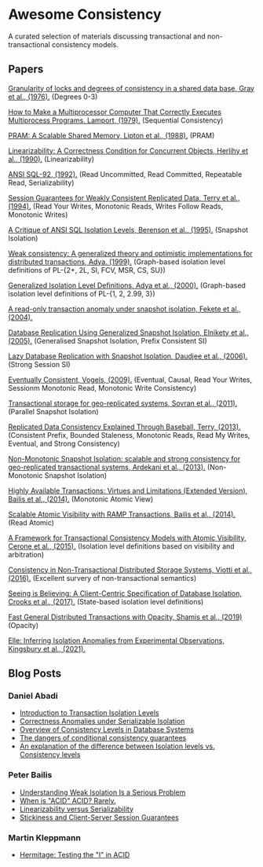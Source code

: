 # Awesome Consistency 

A curated selection of materials discussing transactional and non-transactional consistency models. 

## Papers

[Granularity of locks and degrees of consistency in a shared data base, Gray et al., (1976).](http://jimgray.azurewebsites.net/papers/granularity%20of%20locks%20and%20degrees%20of%20consistency%20rj%201654.pdf) (Degrees 0-3)

[How to Make a Multiprocessor Computer That Correctly Executes Multiprocess Programs. Lamport, (1979).](https://www.microsoft.com/en-us/research/uploads/prod/2016/12/How-to-Make-a-Multiprocessor-Computer-That-Correctly-Executes-Multiprocess-Programs.pdf) (Sequential Consistency)

[PRAM: A Scalable Shared Memory, Lipton et al., (1988).](https://www.cs.princeton.edu/research/techreps/TR-180-88) (PRAM)

[Linearizability: A Correctness Condition for Concurrent Objects, Herlihy et al., (1990).](https://cs.brown.edu/~mph/HerlihyW90/p463-herlihy.pdf) (Linearizability)

[ANSI SQL-92, (1992).](http://synthesis.ipi.ac.ru/synthesis/student/oodb/essayRef/sqlFoundation.pdf) (Read Uncommitted, Read Committed, Repeatable Read, Serializability)

[Session Guarantees for Weakly Consistent Replicated Data, Terry et al., (1994).](https://www.cs.utexas.edu/~lorenzo/corsi/cs380d/papers/SessionGuaranteesBayou.pdf) (Read Your Writes, Monotonic Reads, Writes Follow Reads, Monotonic Writes)

[A Critique of ANSI SQL Isolation Levels, Berenson et al., (1995).](https://www.microsoft.com/en-us/research/wp-content/uploads/2016/02/tr-95-51.pdf) (Snapshot Isolation)

[Weak consistency: A generalized theory and optimistic implementations for distributed transactions, Adya. (1999).](http://pmg.csail.mit.edu/papers/adya-phd.pdf) (Graph-based isolation level definitions of PL-{2+, 2L, SI, FCV, MSR, CS, SU})

[Generalized Isolation Level Definitions, Adya et al., (2000).](http://pmg.csail.mit.edu/papers/icde00.pdf) (Graph-based isolation level definitions of PL-{1, 2, 2.99, 3})

[A read-only transaction anomaly under snapshot isolation, Fekete et al., (2004).](https://dl.acm.org/doi/10.1145/1031570.1031573)

[Database Replication Using Generalized Snapshot Isolation, Elnikety et al., (2005).](https://infoscience.epfl.ch/record/53561/files/srds2005-gsi.pdf) (Generalised Snapshot Isolation, Prefix Consistent SI)

[Lazy Database Replication with Snapshot Isolation, Daudjee et al., (2006).](http://www.vldb.org/conf/2006/p715-daudjee.pdf) (Strong Session SI)

[Eventually Consistent, Vogels, (2009).](https://dl.acm.org/doi/pdf/10.1145/1435417.1435432) (Eventual, Causal, Read Your Writes, Sessionm Monotonic Read, Monotonic Write Consistency)

[Transactional storage for geo-replicated systems, Sovran et al., (2011).](http://www.news.cs.nyu.edu/~jinyang/pub/walter-sosp11.pdf) (Parallel
Snapshot Isolation)

[Replicated Data Consistency Explained Through Baseball, Terry, (2013).](https://www.microsoft.com/en-us/research/wp-content/uploads/2011/10/ConsistencyAndBaseballReport.pdf) (Consistent Prefix, Bounded Staleness, Monotonic Reads, Read My Writes, Eventual, and Strong Consistency)

[Non-Monotonic Snapshot Isolation: scalable and strong consistency for geo-replicated transactional systems, Ardekani et al., (2013).](https://pages.lip6.fr/Marc.Shapiro/papers/NMSI-SRDS-2013.pdf) (Non-Monotonic Snapshot Isolation)

[Highly Available Transactions: Virtues and Limitations (Extended Version), Bailis et al., (2014).](https://arxiv.org/abs/1302.0309.pdf) (Monotonic Atomic View)

[Scalable Atomic Visibility with RAMP Transactions, Bailis et al., (2014).](https://dl.acm.org/doi/pdf/10.1145/2909870?download=true) (Read Atomic)

[A Framework for Transactional Consistency Models with Atomic Visibility, Cerone et al., (2015).](https://drops.dagstuhl.de/opus/volltexte/2015/5375/pdf/15.pdf) (Isolation level definitions based on visibility and arbitration)

[Consistency in Non-Transactional Distributed Storage Systems, Viotti et al., (2016).](https://arxiv.org/pdf/1512.00168.pdf) (Excellent survery of non-transactional semantics)

[Seeing is Believing: A Client-Centric Specification of Database Isolation, Crooks et al., (2017).](http://www.cs.cornell.edu/lorenzo/papers/Crooks17Seeing.pdf) (State-based isolation level definitions) 

[Fast General Distributed Transactions with Opacity, Shamis et al., (2019)](https://www.microsoft.com/en-us/research/uploads/prod/2019/01/mod057.pdf) (Opacity)

[Elle: Inferring Isolation Anomalies from Experimental Observations, Kingsbury et al., (2021).](https://arxiv.org/pdf/2003.10554.pdf)


## Blog Posts 

### Daniel Abadi

+ [Introduction to Transaction Isolation Levels](http://dbmsmusings.blogspot.com/2019/05/introduction-to-transaction-isolation.html)
+ [Correctness Anomalies under Serializable Isolation](http://dbmsmusings.blogspot.com/2019/06/correctness-anomalies-under.html)
+ [Overview of Consistency Levels in Database Systems](http://dbmsmusings.blogspot.com/2019/07/overview-of-consistency-levels-in.html)
+ [The dangers of conditional consistency guarantees](http://dbmsmusings.blogspot.com/2019/07/the-dangers-of-conditional-consistency.html)
+ [An explanation of the difference between Isolation levels vs. Consistency levels](http://dbmsmusings.blogspot.com/2019/08/an-explanation-of-difference-between.html)

### Peter Bailis

+ [Understanding Weak Isolation Is a Serious Problem](http://www.bailis.org/blog/understanding-weak-isolation-is-a-serious-problem/)
+ [When is "ACID" ACID? Rarely.](http://www.bailis.org/blog/when-is-acid-acid-rarely/)
+ [Linearizability versus Serializability](http://www.bailis.org/blog/linearizability-versus-serializability/)
+ [Stickiness and Client-Server Session Guarantees](http://www.bailis.org/blog/stickiness-and-client-server-session-guarantees/)

### Martin Kleppmann

+ [Hermitage: Testing the "I" in ACID](https://martin.kleppmann.com/2014/11/25/hermitage-testing-the-i-in-acid.html)
























